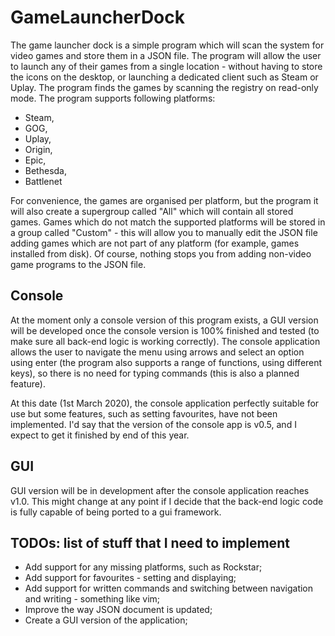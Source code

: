 # GameLauncherDock
The game launcher dock is a simple program which will scan the system for video games and store them in a JSON file. The program will allow the user to launch any of their games from a single location - without having to store the icons on the desktop, or launching a dedicated client such as Steam or Uplay. The program finds the games by scanning the registry on read-only mode. The program supports following platforms:
- Steam,
- GOG,
- Uplay,
- Origin,
-	Epic,
-	Bethesda,
-	Battlenet

For convenience, the games are organised per platform, but the program it will also create a supergroup called "All" which will contain all stored games. Games which do not match the supported platforms will be stored in a group called "Custom" - this will allow you to manually edit the JSON file adding games which are not part of any platform (for example, games installed from disk). Of course, nothing stops you from adding non-video game programs to the JSON file.

## Console
At the moment only a console version of this program exists, a GUI version will be developed once the console version is 100% finished and tested (to make sure all back-end logic is working correctly). The console application allows the user to navigate the menu using arrows and select an option using enter (the program also supports a range of functions, using different keys), so there is no need for typing commands (this is also a planned feature).

At this date (1st March 2020), the console application perfectly suitable for use but some features, such as setting favourites, have not been implemented. I'd say that the version of the console app is v0.5, and I expect to get it finished by end of this year.

## GUI
GUI version will be in development after the console application reaches v1.0. This might change at any point if I decide that the back-end logic code is fully capable of being ported to a gui framework. 

## TODOs: list of stuff that I need to implement
- Add support for any missing platforms, such as Rockstar;
- Add support for favourites - setting and displaying;
- Add support for written commands and switching between navigation and writing - something like vim;
- Improve the way JSON document is updated;
- Create a GUI version of the application;
